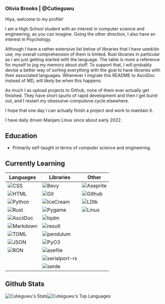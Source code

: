 ### Olivia Brooks | @Cutieguwu

Hiya, welcome to my profile!

I am a High School student with an interest in computer science and engineering, as you can imagine. Going the other direction, I also have an interest in Psychology.

Although I have a rather extensive list below of libraries that I have used/do use, my overall comprehension of them is limited. Rust libraries in particular as I am just getting started with the language. The table is more a reference for myself to jog my memory about stuff. To support that, I will probably devise a better way of sorting everything with the goal to have libraries with their associated languages. Whenever I migrate this README to AsciiDoc instead of MD, will *likely* be when this happens.

As much I as upload projects to Github, none of them ever actually get finished. They have short spurts of rapid development and then I get burnt out, and I restart my obsessive-compulsive cycle elsewhere.

I hope that one day I can actually finish a project and work to maintain it.

I have daily driven Manjaro Linux since about early 2022.

## Education

- Primarily self-taught in terms of computer science and engineering.

## Currently Learning

| Languages | Libraries | Other |
| --- | --- | --- |
| ![CSS](https://img.shields.io/badge/CSS-darkviolet?style=for-the-badge&logo=css3&logoColor=violet&labelColor=black) | ![Bevy](https://img.shields.io/badge/Bevy-darkviolet?style=for-the-badge&logo=bevy&logoColor=violet&labelColor=black) | ![Aseprite](https://img.shields.io/badge/aseprite-darkviolet?style=for-the-badge&logo=aseprite&logoColor=violet&labelColor=black) |
| ![HTML](https://img.shields.io/badge/HTML-darkviolet?style=for-the-badge&logo=html5&logoColor=violet&labelColor=black) | ![Git](https://img.shields.io/badge/Git-darkviolet?style=for-the-badge&logo=git&logoColor=violet&labelColor=black) | ![Github](https://img.shields.io/badge/Github-darkviolet?style=for-the-badge&logo=github&logoColor=violet&labelColor=black) |
| ![Python](https://img.shields.io/badge/Python-darkviolet?style=for-the-badge&logo=python&logoColor=violet&labelColor=black) | ![IceCream](https://img.shields.io/badge/Icecream-darkviolet?style=for-the-badge&labelColor=black) | ![LDtk](https://img.shields.io/badge/LDtk-darkviolet?style=for-the-badge&labelColor=black) |
| ![Rust](https://img.shields.io/badge/Rust-darkviolet?style=for-the-badge&logo=rust&logoColor=violet&labelColor=black) | ![Pygame](https://img.shields.io/badge/Pygame-darkviolet?style=for-the-badge&labelColor=black) | ![Linux](https://img.shields.io/badge/Linux_(Arch--based)-darkviolet?style=for-the-badge&logo=linux&logoColor=violet&labelColor=black) |
| ![AsciiDoc](https://img.shields.io/badge/asciidoc-darkviolet?style=for-the-badge&labelColor=black) | ![tqdm](https://img.shields.io/badge/tqdm-darkviolet?style=for-the-badge&labelColor=black) |  |
| ![Markdown](https://img.shields.io/badge/markdown-darkviolet?style=for-the-badge&logo=markdown&logoColor=violet&labelColor=black) | ![result](https://img.shields.io/badge/result-darkviolet?style=for-the-badge&labelColor=black) |  |
| ![TOML](https://img.shields.io/badge/toml-darkviolet?style=for-the-badge&logo=toml&logoColor=violet&labelColor=black) | ![pendulum](https://img.shields.io/badge/pendulum-darkviolet?style=for-the-badge&labelColor=black) |  |
| ![JSON](https://img.shields.io/badge/json-darkviolet?style=for-the-badge&logo=json&logoColor=violet&labelColor=black) | ![PyO3](https://img.shields.io/badge/pyo3-darkviolet?style=for-the-badge&labelColor=black) |  |
| ![RON](https://img.shields.io/badge/ron-darkviolet?style=for-the-badge&labelColor=black) | ![asefile](https://img.shields.io/badge/asefile-darkviolet?style=for-the-badge&labelColor=black) |  |
|  | ![serialport-rs](https://img.shields.io/badge/serialport--rs-darkviolet?style=for-the-badge&labelColor=black) |  |
|  | ![serde](https://img.shields.io/badge/serde-darkviolet?style=for-the-badge&labelColor=black) |  |

## Github Stats

![Cutieguwu's Stats](https://github-readme-stats-cutieguwus-projects.vercel.app/api?username=Cutieguwu&theme=cobalt&show_icons=true&hide_border=false&count_private=true)![Cutieguwu's Top Languages](https://github-readme-stats-cutieguwus-projects.vercel.app/api/top-langs/?username=Cutieguwu&theme=cobalt&show_icons=true&hide_border=false&layout=compact)

